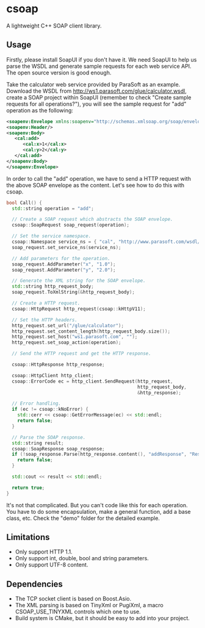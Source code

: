 # csoap
A lightweight C++ SOAP client library.

## Usage

Firstly, please install SoapUI if you don't have it. We need SoapUI to help us parse the WSDL and generate sample requests for each web service API. The open source version is good enough.

Take the calculator web service provided by ParaSoft as an example. Download the WSDL from http://ws1.parasoft.com/glue/calculator.wsdl, create a SOAP project within SoapUI (remember to check "Create sample requests for all operations?"), you will see the sample request for "add" operation as the following:
```xml
<soapenv:Envelope xmlns:soapenv="http://schemas.xmlsoap.org/soap/envelope/" xmlns:cal="http://www.parasoft.com/wsdl/calculator/">
<soapenv:Header/>
<soapenv:Body>
   <cal:add>
      <cal:x>1</cal:x>
      <cal:y>2</cal:y>
   </cal:add>
</soapenv:Body>
</soapenv:Envelope>
```

In order to call the "add" operation, we have to send a HTTP request with the above SOAP envelope as the content. Let's see how to do this with csoap.

```cpp
bool Call() {
  std::string operation = "add";

  // Create a SOAP request which abstracts the SOAP envelope.
  csoap::SoapRequest soap_request(operation);

  // Set the service namespace.
  csoap::Namespace service_ns = { "cal", "http://www.parasoft.com/wsdl/calculator/" };
  soap_request.set_service_ns(service_ns);

  // Add parameters for the operation.
  soap_request.AddParameter("x", "1.0");
  soap_request.AddParameter("y", "2.0");

  // Generate the XML string for the SOAP envelope.
  std::string http_request_body;
  soap_request.ToXmlString(&http_request_body);

  // Create a HTTP request.
  csoap::HttpRequest http_request(csoap::kHttpV11);

  // Set the HTTP headers.
  http_request.set_url("/glue/calculator");
  http_request.set_content_length(http_request_body.size());
  http_request.set_host("ws1.parasoft.com", "");
  http_request.set_soap_action(operation);

  // Send the HTTP request and get the HTTP response.

  csoap::HttpResponse http_response;

  csoap::HttpClient http_client;
  csoap::ErrorCode ec = http_client.SendRequest(http_request,
                                                http_request_body,
                                                &http_response);

  // Error handling.
  if (ec != csoap::kNoError) {
    std::cerr << csoap::GetErrorMessage(ec) << std::endl;
    return false;
  }

  // Parse the SOAP response.
  std::string result;
  csoap::SoapResponse soap_response;
  if (!soap_response.Parse(http_response.content(), "addResponse", "Result", &result)) {
    return false;
  }

  std::cout << result << std::endl;

  return true;
}
```

It's not that complicated. But you can't code like this for each operation. You have to do some encapsulation, make a general function, add a base class, etc. Check the "demo" folder for the detailed example.

## Limitations

- Only support HTTP 1.1.
- Only support int, double, bool and string parameters.
- Only support UTF-8 content.

## Dependencies

- The TCP socket client is based on Boost.Asio.
- The XML parsing is based on TinyXml or PugiXml, a macro CSOAP_USE_TINYXML controls which one to use.
- Build system is CMake, but it should be easy to add into your project.
